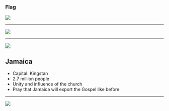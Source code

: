 ### Flag

![](https://upload.wikimedia.org/wikipedia/commons/0/0a/Flag_of_Jamaica.svg)

---

![](https://upload.wikimedia.org/wikipedia/commons/e/eb/Jamaica_%28orthographic_projection%29.svg)

---

![](https://res.cloudinary.com/kiekies/image/upload/v1627841854/tiyvjrwrsaultanz6ppo.jpg)

## Jamaica

- Capital: Kingstan
- 2.7 million people
- Unity and influence of the church
- Pray that Jamaica will export the Gospel like before

---

![](https://player.vimeo.com/video/75974327)

